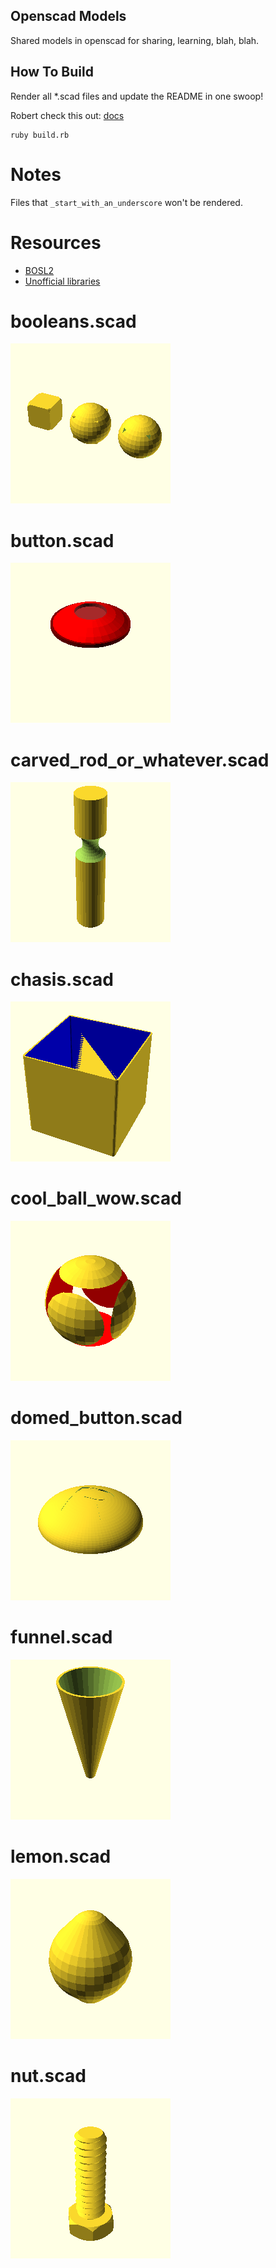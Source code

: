 ## Openscad Models

Shared models in openscad for sharing, learning, blah, blah.

## How To Build

Render all *.scad files and update the README in one swoop!

Robert check this out: [docs](https://gist.github.com/RickCarlino/ca1da717c5353c2a29228dd3ff13643f)

```
ruby build.rb
```

# Notes

Files that `_start_with_an_underscore` won't be rendered.

# Resources

 * [BOSL2](https://github.com/revarbat/BOSL2)
 * [Unofficial libraries](https://openscad.org/libraries.html)
# booleans.scad

<img src="booleans.png">


# button.scad

<img src="button.png">


# carved_rod_or_whatever.scad

<img src="carved_rod_or_whatever.png">


# chasis.scad

<img src="chasis.png">


# cool_ball_wow.scad

<img src="cool_ball_wow.png">


# domed_button.scad

<img src="domed_button.png">


# funnel.scad

<img src="funnel.png">


# lemon.scad

<img src="lemon.png">


# nut.scad

<img src="nut.png">
